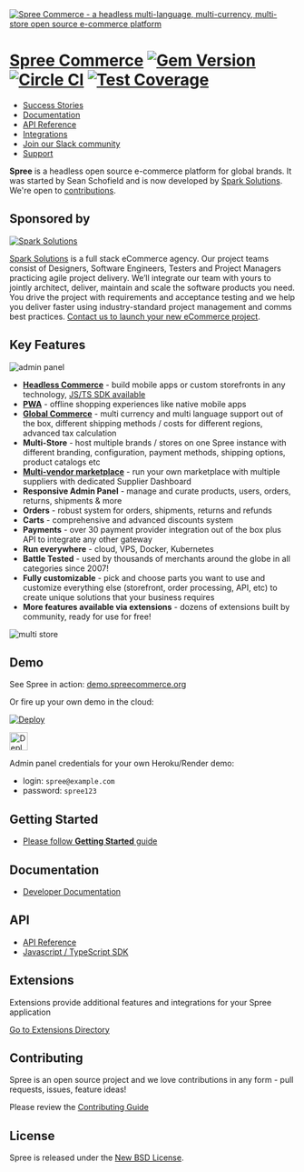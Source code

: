 <a href="https://spreecommerce.org">
   <img src="https://raw.githubusercontent.com/spree/spree-dev-docs/master/.gitbook/assets/spree_header_978-2x.png" alt="Spree Commerce - a headless multi-language, multi-currency, multi-store open source e-commerce platform" />
</a>

# [Spree Commerce](https://spreecommerce.org) [![Gem Version](https://badge.fury.io/rb/spree.svg)](https://badge.fury.io/rb/spree) [![Circle CI](https://circleci.com/gh/spree/spree.svg?style=shield)](https://circleci.com/gh/spree/spree/tree/master) [![Test Coverage](https://api.codeclimate.com/v1/badges/8277fc2bb0b1f777084f/test_coverage)](https://codeclimate.com/github/spree/spree/test_coverage)

* [Success Stories](https://spreecommerce.org/stories/)
* [Documentation](https://dev-docs.spreecommerce.org/)
* [API Reference](https://api.spreecommerce.org)
* [Integrations](https://spreecommerce.org/integrations/)
* [Join our Slack community](http://slack.spreecommerce.org/)
* [Support](https://spreecommerce.org/contact/)

**Spree** is a headless open source e-commerce platform for global brands. It was started by Sean Schofield and is now developed by [Spark Solutions][spark]. We're open to [contributions](https://dev-docs.spreecommerce.org/contributing).

## Sponsored by

[![Spark Solutions](http://sparksolutions.co/wp-content/uploads/2015/01/logo-ss-tr-221x100.png)][spark]

[Spark Solutions][spark] is a full stack eCommerce agency. Our project teams consist of Designers, Software Engineers, Testers and Project Managers practicing agile project delivery. We’ll integrate our team with yours to jointly architect, deliver, maintain and scale the software products you need. You drive the project with requirements and acceptance testing and we help you deliver faster using industry-standard project management and comms best practices. [Contact us to launch your new eCommerce project](https://sparksolutions.co/contact/).

## Key Features

![admin panel](https://raw.githubusercontent.com/spree/spree-dev-docs/master/.gitbook/assets/admin_panel_978-2x.jpg)

* **[Headless Commerce](https://spreecommerce.org/use-cases/headless-ecommerce-api/)** - build mobile apps or custom storefronts in any technology, [JS/TS SDK available](https://github.com/spree/spree-storefront-api-v2-js-sdk)
* **[PWA](https://spreecommerce.org/use-cases/spree-pwa-progressive-web-application/)** - offline shopping experiences like native mobile apps
* **[Global Commerce](https://spreecommerce.org/use-cases/international-sales-demo/)** - multi currency and multi language support out of the box, different shipping methods / costs for different regions, advanced tax calculation
* **Multi-Store** - host multiple brands / stores on one Spree instance with different branding, configuration, payment methods, shipping options, product catalogs etc
* **[Multi-vendor marketplace](https://spreecommerce.org/use-cases/multi-vendor-marketplace-demo/)** - run your own marketplace with multiple suppliers with dedicated Supplier Dashboard
* **Responsive Admin Panel** - manage and curate products, users, orders, returns, shipments & more
* **Orders** - robust system for orders, shipments, returns and refunds
* **Carts** -  comprehensive and advanced discounts system
* **Payments** - over 30 payment provider integration out of the box plus API to integrate any other gateway
* **Run everywhere** - cloud, VPS, Docker, Kubernetes
* **Battle Tested** - used by thousands of merchants around the globe in all categories since 2007!
* **Fully customizable** - pick and choose parts you want to use and customize everything else (storefront, order processing, API, etc) to create unique solutions that your business requires
* **More features available via extensions** - dozens of extensions built by community, ready for use for free!

![multi store](https://raw.githubusercontent.com/spree/spree-dev-docs/master/.gitbook/assets/mulit_store_978x2.png)

## Demo

See Spree in action: [demo.spreecommerce.org](https://demo.spreecommerce.org/)

Or fire up your own demo in the cloud:

[![Deploy](https://www.herokucdn.com/deploy/button.svg)](https://heroku.com/deploy?template=https://github.com/spree/spree_starter)

<a href="https://render.com/deploy?repo=https://github.com/spree/spree_starter/tree/main">
  <img src="https://render.com/images/deploy-to-render-button.svg" alt="Deploy to Render" height=32>
</a>

Admin panel credentials for your own Heroku/Render demo:

* login: `spree@example.com`
* password: `spree123`

## Getting Started

* [Please follow **Getting Started** guide](https://dev-docs.spreecommerce.org/getting-started/installation)

## Documentation

* [Developer Documentation](https://dev-docs.spreecommerce.org/)

## API

* [API Reference](https://api.spreecommerce.org/)
* [Javascript / TypeScript SDK](https://github.com/spree/spree-storefront-api-v2-js-sdk)

## Extensions

Extensions provide additional features and integrations for your Spree application

[Go to Extensions Directory](https://dev-docs.spreecommerce.org/extensions/extensions)

## Contributing

Spree is an open source project and we love contributions in any form - pull requests, issues, feature ideas!

Please review the [Contributing Guide](https://dev-docs.spreecommerce.org/contributing/index)

## License

Spree is released under the [New BSD License](https://github.com/spree/spree/blob/master/license.md).

[spark]:https://sparksolutions.co?utm_source=github
